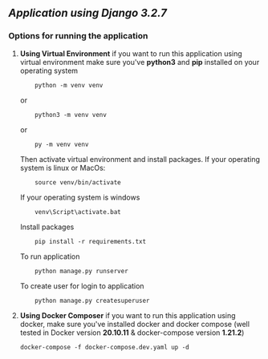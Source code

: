 ## _Application using Django 3.2.7_

### Options for running the application
1. **Using Virtual Environment**
if you want to run this application using virtual environment make sure you've **python3** and **pip** installed on your operating system
    ```console
        python -m venv venv
    ```
    or
    ```console
        python3 -m venv venv
    ```
    or
    ```console
        py -m venv venv
    ```
    
    Then activate virtual environment and install packages.
    If your operating system is linux or MacOs:
    ```console
        source venv/bin/activate
    ```
    If your operating system is windows
    ```console
        venv\Script\activate.bat
    ```
    Install packages
    ``` console
        pip install -r requirements.txt
    ```
    
    To run application 
    ```console
        python manage.py runserver
    ```
    
    To create user for login to application
    ```console
        python manage.py createsuperuser
    ```
2. **Using Docker Composer**
if you want to run this application using docker, make sure you've installed docker and docker compose (well tested in Docker version **20.10.11** & docker-compose version **1.21.2**)

    ```console
    docker-compose -f docker-compose.dev.yaml up -d
    ```
